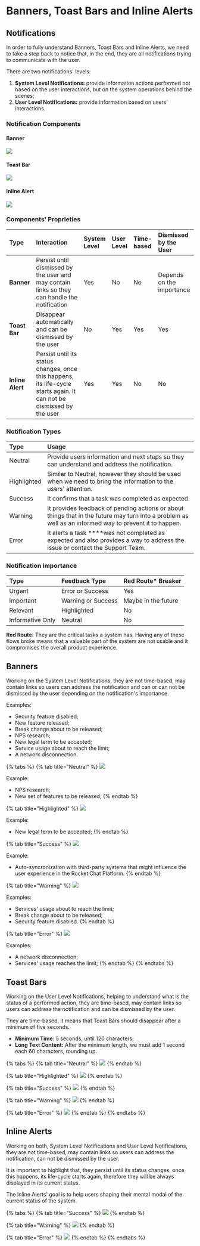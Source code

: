 # Banners, Toast Bars and Inline Alerts

## Notifications

In order to fully understand Banners, Toast Bars and Inline Alerts, we need to take a step back to notice that, in the end, they are all notifications trying to communicate with the user.

There are two notifications' levels:

1. **System Level Notifications:** provide information actions performed not based on the user interactions, but on the system operations behind the scenes;
2. **User Level Notifications:** provide information based on users' interactions.

### Notification Components

#### Banner

![](../../../../../.gitbook/assets/warning%20%285%29%20%282%29%20%282%29%20%284%29%20%285%29%20%282%29.png)

#### Toast Bar

![](../../../../../.gitbook/assets/warning%20%288%29%20%282%29%20%282%29%20%283%29%20%283%29%20%283%29.png)

#### Inline Alert

![](../../../../../.gitbook/assets/warning%20%282%29%20%282%29%20%282%29%20%284%29%20%286%29%20%283%29.png)

### Components' Proprieties  

| Type | Interaction | System Level | User Level | Time-based | Dismissed by the User |
| :--- | :--- | :--- | :--- | :--- | :--- |
| **Banner** | Persist until dismissed by the user and may contain links so they can handle the notification | Yes | No | No | Depends on the importance  |
| **Toast Bar** | Disappear automatically and can be dismissed by the user | No | Yes | Yes | Yes |
| **Inline Alert** | Persist until its status changes, once this happens, its life-cycle starts again. It can not be dismissed by the user | Yes | Yes | No | No |

### Notification Types

| Type | Usage |
| :--- | :--- |
| Neutral | Provide users information and next steps so they can understand and address the notification. |
| Highlighted | Similar to Neutral, however they should be used when we need to bring the information to the users' attention. |
| Success | It confirms that a task was completed as expected. |
| Warning | It provides feedback of pending actions or about things that in the future may turn into a problem as well as an informed way to prevent it to happen. |
| Error | It alerts a task ****was not completed as expected and also provides a way to address the issue or contact the Support Team. |

### Notification Importance

| Type | Feedback Type | Red Route\* Breaker |
| :--- | :--- | :--- |
| Urgent | Error or Success | Yes |
| Important | Warning or Success | Maybe in the future |
| Relevant | Highlighted | No |
| Informative Only | Neutral | No |

**Red Route:** They are the critical tasks a system has. Having any of these flows broke means that a valuable part of the system are not usable and it compromises the overall product experience.

## Banners

Working on the System Level Notifications, they are not time-based, may contain links so users can address the notification and can or can not be dismissed by the user depending on the notification's  importance.

Examples: 

* Security feature disabled;
* New feature released;
* Break change about to be released;
* NPS research;
* New legal term to be accepted;
* Service usage about to reach the limit;
* A network disconnection.

{% tabs %}
{% tab title="Neutral" %}
![](../../../../../.gitbook/assets/neutral%20%287%29.png)

Example:

* NPS research;
* New set of features to be released;
{% endtab %}

{% tab title="Highlighted" %}
![](../../../../../.gitbook/assets/highlight%20%282%29.png)

Example:

* New legal term to be accepted;
{% endtab %}

{% tab title="Success" %}
![](../../../../../.gitbook/assets/success%20%285%29.png)

Example:

* Auto-syncronization with third-party systems that might influence the user experience in the Rocket.Chat Platform.
{% endtab %}

{% tab title="Warning" %}
![](../../../../../.gitbook/assets/warning%20%285%29%20%282%29%20%282%29%20%284%29%20%285%29%20%285%29.png)

Examples:

* Services' usage about to reach the limit;
* Break change about to be released;
* Security feature disabled.
{% endtab %}

{% tab title="Error" %}
![](../../../../../.gitbook/assets/error%20%284%29.png)

Examples:

* A network disconnection;
* Services' usage reaches the limit;
{% endtab %}
{% endtabs %}

## Toast Bars

Working on the User Level Notifications, helping to understand what is the status of a performed action, they are time-based, may contain links so users can address the notification and can be dismissed by the user.

They are time-based, it means that Toast Bars should disappear after a minimum of five seconds.

* **Minimum Time**: 5 seconds, until 120 characters;
* **Long Text Content:** After the minimum length, we must add 1 second each 60 characters, rounding up.

{% tabs %}
{% tab title="Neutral" %}
![](../../../../../.gitbook/assets/neutral%20%286%29.png)
{% endtab %}

{% tab title="Highlighted" %}
![](../../../../../.gitbook/assets/highlight.png)
{% endtab %}

{% tab title="Success" %}
![](../../../../../.gitbook/assets/success%20%281%29.png)
{% endtab %}

{% tab title="Warning" %}
![](../../../../../.gitbook/assets/warning%20%288%29%20%282%29%20%282%29%20%283%29%20%283%29%20%284%29.png)
{% endtab %}

{% tab title="Error" %}
![](../../../../../.gitbook/assets/error.png)
{% endtab %}
{% endtabs %}

## Inline Alerts

Working on both, System Level Notifications and User Level Notifications, they are not time-based, may contain links so users can address the notification, can not be dismissed by the user. 

It is important to highlight that, they persist until its status changes, once this happens, its life-cycle starts again, therefore they will be always displayed in its current status.

The Inline Alerts' goal is to help users shaping their mental modal of the current status of the system.

{% tabs %}
{% tab title="Success" %}
![](../../../../../.gitbook/assets/success%20%283%29.png)
{% endtab %}

{% tab title="Warning" %}
![](../../../../../.gitbook/assets/warning%20%282%29%20%282%29%20%282%29%20%284%29%20%286%29%20%285%29.png)
{% endtab %}

{% tab title="Error" %}
![](../../../../../.gitbook/assets/error%20%285%29.png)
{% endtab %}
{% endtabs %}

